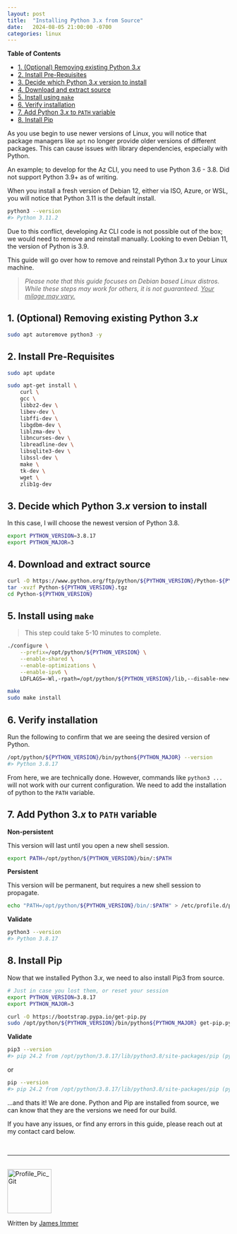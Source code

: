 ```yaml
---
layout: post
title:  "Installing Python 3.x from Source"
date:   2024-08-05 21:00:00 -0700
categories: linux
---
```


**Table of Contents**
- [1. (Optional) Removing existing Python 3.*x*](#1-optional-removing-existing-python-3x)
- [2. Install Pre-Requisites](#2-install-pre-requisites)
- [3. Decide which Python 3.*x* version to install](#3-decide-which-python-3x-version-to-install)
- [4. Download and extract source](#4-download-and-extract-source)
- [5. Install using `make`](#5-install-using-make)
- [6. Verify installation](#6-verify-installation)
- [7. Add Python 3.*x* to `PATH` variable](#7-add-python-3x-to-path-variable)
- [8. Install Pip](#8-install-pip)


As you use begin to use newer versions of Linux, you will notice that package managers like `apt` no longer provide older versions of different packages. This can cause issues with library dependencies, especially with Python.

An example; to develop for the Az CLI, you need to use Python 3.6 - 3.8. Did not support Python 3.9+ as of writing. 

When you install a fresh version of Debian 12, either via ISO, Azure, or WSL, you will notice that Python 3.11 is the default install.

```bash
python3 --version
#> Python 3.11.2
```

Due to this conflict, developing Az CLI code is not possible out of the box; we would need to remove and reinstall manually. Looking to even Debian 11, the version of Python is 3.9.

This guide will go over how to remove and reinstall Python 3.*x* to your Linux machine.

> *Please note that this guide focuses on Debian based Linux distros. While these steps may work for others, it is not guaranteed. <u>Your milage may vary.</u>*


## 1. (Optional) Removing existing Python 3.*x*
```bash
sudo apt autoremove python3 -y
```

## 2. Install Pre-Requisites
```bash
sudo apt update

sudo apt-get install \
    curl \
    gcc \
    libbz2-dev \
    libev-dev \
    libffi-dev \
    libgdbm-dev \
    liblzma-dev \
    libncurses-dev \
    libreadline-dev \
    libsqlite3-dev \
    libssl-dev \
    make \
    tk-dev \
    wget \
    zlib1g-dev
```

## 3. Decide which Python 3.*x* version to install
In this case, I will choose the newest version of Python 3.8.

```bash
export PYTHON_VERSION=3.8.17
export PYTHON_MAJOR=3
```

## 4. Download and extract source
```bash
curl -O https://www.python.org/ftp/python/${PYTHON_VERSION}/Python-${PYTHON_VERSION}.tgz
tar -xvzf Python-${PYTHON_VERSION}.tgz
cd Python-${PYTHON_VERSION}
```

## 5. Install using `make`
> This step could take 5-10 minutes to complete.

```bash
./configure \
    --prefix=/opt/python/${PYTHON_VERSION} \
    --enable-shared \
    --enable-optimizations \
    --enable-ipv6 \
    LDFLAGS=-Wl,-rpath=/opt/python/${PYTHON_VERSION}/lib,--disable-new-dtags

make
sudo make install
```


## 6. Verify installation
Run the following to confirm that we are seeing the desired version of Python.
```bash
/opt/python/${PYTHON_VERSION}/bin/python${PYTHON_MAJOR} --version
#> Python 3.8.17
```

From here, we are technically done. However, commands like `python3 ...` will not work with our current configuration. We need to add the installation of python to the `PATH` variable.


## 7. Add Python 3.*x* to `PATH` variable

**Non-persistent**

This version will last until you open a new shell session.

```bash
export PATH=/opt/python/${PYTHON_VERSION}/bin/:$PATH
```

**Persistent**

This version will be permanent, but requires a new shell session to propagate.

```bash
echo "PATH=/opt/python/${PYTHON_VERSION}/bin/:$PATH" > /etc/profile.d/python.sh
```

**Validate**
```bash
python3 --version
#> Python 3.8.17
```

## 8. Install Pip
Now that we installed Python 3.*x*, we need to also install Pip3 from source.
```bash
# Just in case you lost them, or reset your session
export PYTHON_VERSION=3.8.17
export PYTHON_MAJOR=3

curl -O https://bootstrap.pypa.io/get-pip.py
sudo /opt/python/${PYTHON_VERSION}/bin/python${PYTHON_MAJOR} get-pip.py
```

**Validate**
```bash
pip3 --version
#> pip 24.2 from /opt/python/3.8.17/lib/python3.8/site-packages/pip (python 3.8)
```
or

```bash
pip --version
#> pip 24.2 from /opt/python/3.8.17/lib/python3.8/site-packages/pip (python 3.8)
```

...and thats it! We are done. Python and Pip are installed from source, we can know that they are the versions we need for our build.

If you have any issues, or find any errors in this guide, please reach out at my contact card below.

<br>

---

<br>

<img src="https://avatars.githubusercontent.com/u/77898354?v=4" alt="Profile_Pic_Git" width="100" height="100"/>

Written by [James Immer](/bio)